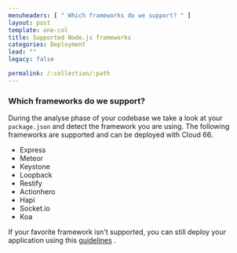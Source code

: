 ```yaml
---
menuheaders: [ " Which frameworks do we support? " ]
layout: post
template: one-col
title: Supported Node.js frameworks
categories: Deployment
lead: ""
legacy: false

permalink: /:collection/:path
---
```









###  Which frameworks do we support? 

During the analyse phase of your codebase we take a look at your `package.json` and detect the framework you are using. The following frameworks are supported and can be deployed with Cloud 66.

*    Express
*    Meteor
*    Keystone
*    Loopback
*    Restify
*    Actionhero
*    Hapi
*    Socket.io
*    Koa

If your favorite framework isn't supported, you can still deploy your application using this 
[guidelines](application-settings-node.html)
.

